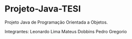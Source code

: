 # Projeto-Java-TESI
Projeto Java de Programação Orientada a Objetos. 

Integrantes:
Leonardo Lima
Mateus Dobbins
Pedro Gregorio
